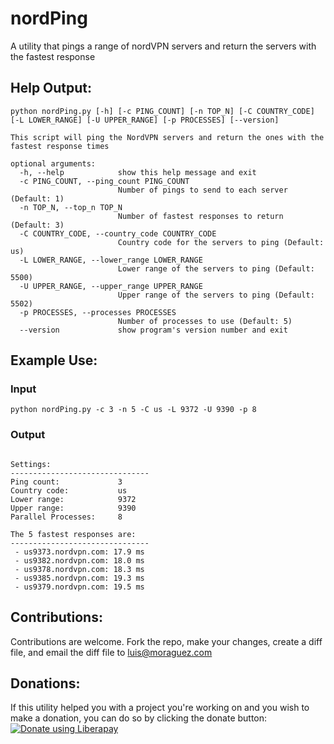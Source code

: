# nordPing
A utility that pings a range of nordVPN servers and return the servers with the fastest response


## Help Output:
```
python nordPing.py [-h] [-c PING_COUNT] [-n TOP_N] [-C COUNTRY_CODE] [-L LOWER_RANGE] [-U UPPER_RANGE] [-p PROCESSES] [--version]

This script will ping the NordVPN servers and return the ones with the fastest response times

optional arguments:
  -h, --help            show this help message and exit
  -c PING_COUNT, --ping_count PING_COUNT
                        Number of pings to send to each server (Default: 1)
  -n TOP_N, --top_n TOP_N
                        Number of fastest responses to return (Default: 3)
  -C COUNTRY_CODE, --country_code COUNTRY_CODE
                        Country code for the servers to ping (Default: us)
  -L LOWER_RANGE, --lower_range LOWER_RANGE
                        Lower range of the servers to ping (Default: 5500)
  -U UPPER_RANGE, --upper_range UPPER_RANGE
                        Upper range of the servers to ping (Default: 5502)
  -p PROCESSES, --processes PROCESSES
                        Number of processes to use (Default: 5)
  --version             show program's version number and exit
```

## Example Use:
### Input
```
python nordPing.py -c 3 -n 5 -C us -L 9372 -U 9390 -p 8
```

### Output
```

Settings:
-------------------------------
Ping count:             3
Country code:           us
Lower range:            9372
Upper range:            9390
Parallel Processes:     8

The 5 fastest responses are:
-------------------------------
 - us9373.nordvpn.com: 17.9 ms
 - us9382.nordvpn.com: 18.0 ms
 - us9378.nordvpn.com: 18.3 ms
 - us9385.nordvpn.com: 19.3 ms
 - us9379.nordvpn.com: 19.5 ms

```

## Contributions:
Contributions are welcome. Fork the repo, make your changes, create a diff file, and email the diff file to luis@moraguez.com

## Donations:
If this utility helped you with a project you're working on and you wish to make a donation, you can do so by clicking the donate button:
<noscript><a href="https://liberapay.com/z3d6380/donate"><img alt="Donate using Liberapay" src="https://liberapay.com/assets/widgets/donate.svg"></a></noscript>
